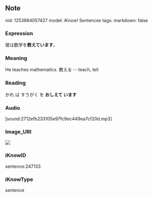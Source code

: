 ## Note
nid: 1253684057427
model: iKnow! Sentences
tags: 
markdown: false

### Expression
彼は数学を<b>教えています</b>。

### Meaning
He teaches mathematics.
教える -- teach, tell

### Reading
かれ は すうがく を <b>おしえて います</b>

### Audio
[sound:2712efb233105e97fc9ec449ea7cf20d.mp3]

### Image_URI
<img src="ab19e8cdf7fd43efd2def1494e205fe6.jpg">

### iKnowID
sentence:247133

### iKnowType
sentence

